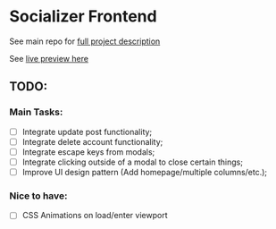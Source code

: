 # Socializer Frontend

See main repo for [full project description](https://github.com/janaiscoding/socializer/blob/main/README.md)

See [live preview here](https://socializerme.vercel.app/)

## TODO:

### Main Tasks:

- [ ] Integrate update post functionality;
- [ ] Integrate delete account functionality;
- [ ] Integrate escape keys from modals;
- [ ] Integrate clicking outside of a modal to close certain things;
- [ ] Improve UI design pattern (Add homepage/multiple columns/etc.);

### Nice to have:

- [ ] CSS Animations on load/enter viewport
